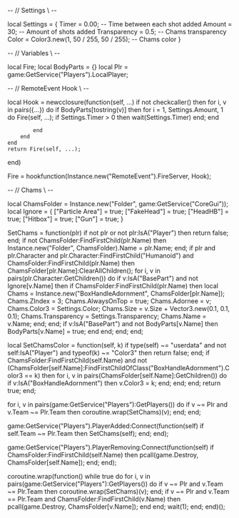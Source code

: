 -- // Settings \\ --

local Settings = {
    Timer = 0.00; -- Time between each shot added
    Amount = 30; -- Amount of shots added
    Transparency = 0.5; -- Chams transparency
    Color = Color3.new(1, 50 / 255, 50 / 255); -- Chams color
}

-- // Variables \\ --

local Fire;
local BodyParts = {}
local Plr = game:GetService("Players").LocalPlayer;

-- // RemoteEvent Hook \\ --

local Hook = newcclosure(function(self, ...)
    if not checkcaller() then
        for i, v in pairs({...}) do
            if BodyParts[tostring(v)] then
                for i = 1, Settings.Amount, 1 do
                    Fire(self, ...);
                    if Settings.Timer > 0 then
                        wait(Settings.Timer)
                    end;
                end
               
            end
        end
    end
    return Fire(self, ...);
end)

Fire = hookfunction(Instance.new("RemoteEvent").FireServer, Hook);

-- // Chams \\ --

local ChamsFolder = Instance.new("Folder", game:GetService("CoreGui"));
local Ignore = {
    ["Particle Area"] = true;
    ["FakeHead"] = true;
    ["HeadHB"] = true;
    ["Hitbox"] = true;
    ["Gun"] = true;
}

SetChams = function(plr)
    if not plr or not plr:IsA("Player") then
        return false;
    end;
    if not ChamsFolder:FindFirstChild(plr.Name) then
        Instance.new("Folder", ChamsFolder).Name = plr.Name;
    end;
    if plr and plr.Character and plr.Character:FindFirstChild("Humanoid") and ChamsFolder:FindFirstChild(plr.Name) then
        ChamsFolder[plr.Name]:ClearAllChildren();
        for i, v in pairs(plr.Character:GetChildren()) do
            if v:IsA("BasePart") and not Ignore[v.Name] then
                if ChamsFolder:FindFirstChild(plr.Name) then
                    local Chams = Instance.new("BoxHandleAdornment", ChamsFolder[plr.Name]);
                    Chams.ZIndex = 3;
                    Chams.AlwaysOnTop = true;
                    Chams.Adornee = v;
                    Chams.Color3 = Settings.Color;
                    Chams.Size = v.Size + Vector3.new(0.1, 0.1, 0.1);
                    Chams.Transparency = Settings.Transparency;
                    Chams.Name = v.Name;
                end;
            end;
            if v:IsA("BasePart") and not BodyParts[v.Name] then
                BodyParts[v.Name] = true;
            end
        end;
    end;
end;

local SetChamsColor = function(self, k)
    if type(self) ~= "userdata" and not self:IsA("Player") and typeof(k) ~= "Color3" then
        return false;
    end;
    if ChamsFolder:FindFirstChild(self.Name) and not (ChamsFolder[self.Name]:FindFirstChildOfClass("BoxHandleAdornment").Color3 == k) then
        for i, v in pairs(ChamsFolder[self.Name]:GetChildren()) do
            if v:IsA("BoxHandleAdornment") then
                v.Color3 = k;
            end;
        end;
    end;
    return true;
end;

for i, v in pairs(game:GetService("Players"):GetPlayers()) do
    if v ~= Plr and v.Team ~= Plr.Team then
        coroutine.wrap(SetChams)(v);
    end;
end;

game:GetService("Players").PlayerAdded:Connect(function(self)
    if self.Team ~= Plr.Team then
        SetChams(self);
    end;
end);

game:GetService("Players").PlayerRemoving:Connect(function(self)
    if ChamsFolder:FindFirstChild(self.Name) then
        pcall(game.Destroy, ChamsFolder[self.Name]);
    end;
end);

coroutine.wrap(function()
    while true do
        for i, v in pairs(game:GetService("Players"):GetPlayers()) do
            if v ~= Plr and v.Team ~= Plr.Team then
                coroutine.wrap(SetChams)(v);
            end;
            if v ~= Plr and v.Team == Plr.Team and ChamsFolder:FindFirstChild(v.Name) then
                pcall(game.Destroy, ChamsFolder[v.Name]);
            end
        end;
        wait(1);
    end;
end)();
